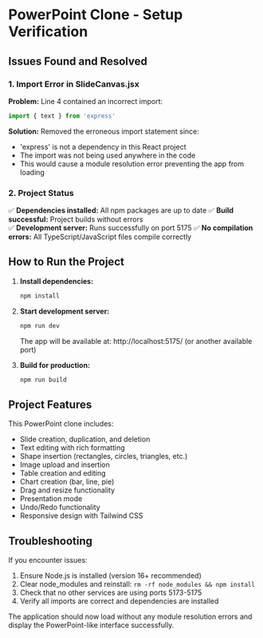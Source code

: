 # PowerPoint Clone - Setup Verification

## Issues Found and Resolved

### 1. Import Error in SlideCanvas.jsx
**Problem:** Line 4 contained an incorrect import:
```javascript
import { text } from 'express'
```

**Solution:** Removed the erroneous import statement since:
- 'express' is not a dependency in this React project
- The import was not being used anywhere in the code
- This would cause a module resolution error preventing the app from loading

### 2. Project Status
✅ **Dependencies installed:** All npm packages are up to date
✅ **Build successful:** Project builds without errors  
✅ **Development server:** Runs successfully on port 5175
✅ **No compilation errors:** All TypeScript/JavaScript files compile correctly

## How to Run the Project

1. **Install dependencies:**
   ```bash
   npm install
   ```

2. **Start development server:**
   ```bash
   npm run dev
   ```
   The app will be available at: http://localhost:5175/ (or another available port)

3. **Build for production:**
   ```bash
   npm run build
   ```

## Project Features

This PowerPoint clone includes:
- Slide creation, duplication, and deletion
- Text editing with rich formatting
- Shape insertion (rectangles, circles, triangles, etc.)
- Image upload and insertion
- Table creation and editing
- Chart creation (bar, line, pie)
- Drag and resize functionality
- Presentation mode
- Undo/Redo functionality
- Responsive design with Tailwind CSS

## Troubleshooting

If you encounter issues:
1. Ensure Node.js is installed (version 16+ recommended)
2. Clear node_modules and reinstall: `rm -rf node_modules && npm install`
3. Check that no other services are using ports 5173-5175
4. Verify all imports are correct and dependencies are installed

The application should now load without any module resolution errors and display the PowerPoint-like interface successfully.